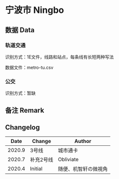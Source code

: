 # 宁波市 Ningbo

## 数据 Data

### 轨道交通

识别方式：1E文件，线路和站点，每条线有长短两种写法

数据文件：metro-tu.csv

### 公交

识别方式：暂缺

## 备注 Remark

## Changelog

Date | Change | Author
-----|--------|-------
2020.9 | 3号线 | 城市通卡
2020.7 | 补充2号线 | Obliviate
2020.4 | Initial | 随便、机智轩の微視角
